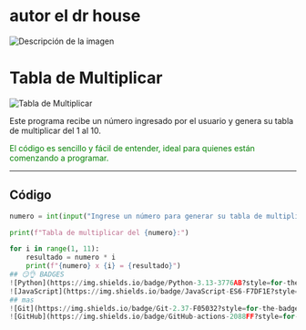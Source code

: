 
# autor el dr house
![Descripción de la imagen](https://th.bing.com/th/id/OIP.cfa7W_09tV2Q_HvplJlPSQHaFj?w=217&h=180&c=7&r=0&o=7&pid=1.7&rm=3)
# Tabla de Multiplicar

![Tabla de Multiplicar](https://th.bing.com/th/id/OIP.cfa7W_09tV2Q_HvplJlPSQHaFj?w=217&h=180&c=7&r=0&o=7&pid=1.7&rm=3)

Este programa recibe un número ingresado por el usuario y genera su tabla de multiplicar del 1 al 10.

<span style="color: green;">El código es sencillo y fácil de entender, ideal para quienes están comenzando a programar.</span>

---

## Código

```python
numero = int(input("Ingrese un número para generar su tabla de multiplicar: "))

print(f"Tabla de multiplicar del {numero}:")

for i in range(1, 11):
    resultado = numero * i
    print(f"{numero} x {i} = {resultado}")
## 😏👌 BADGES
![Python](https://img.shields.io/badge/Python-3.13-3776AB?style=for-the-badge&logo=python&logoColor=white)
![JavaScript](https://img.shields.io/badge/JavaScript-ES6-F7DF1E?style=for-the-badge&logo=javascript&logoColor=black)
## mas
![Git](https://img.shields.io/badge/Git-2.37-F05032?style=for-the-badge&logo=git&logoColor=white)
![GitHub](https://img.shields.io/badge/GitHub-actions-2088FF?style=for-the-badge&logo=githubactions&logoColor=white)

